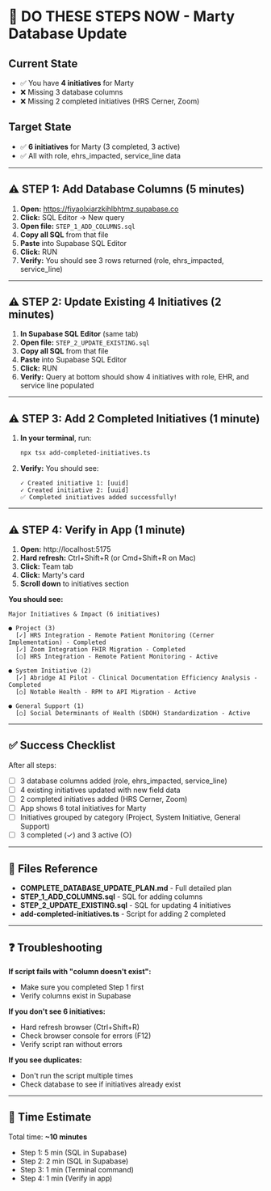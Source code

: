 # 🚀 DO THESE STEPS NOW - Marty Database Update

## Current State
- ✅ You have **4 initiatives** for Marty
- ❌ Missing 3 database columns
- ❌ Missing 2 completed initiatives (HRS Cerner, Zoom)

## Target State
- ✅ **6 initiatives** for Marty (3 completed, 3 active)
- ✅ All with role, ehrs_impacted, service_line data

---

## ⚠️ STEP 1: Add Database Columns (5 minutes)

1. **Open:** https://fiyaolxiarzkihlbhtmz.supabase.co
2. **Click:** SQL Editor → New query
3. **Open file:** `STEP_1_ADD_COLUMNS.sql`
4. **Copy all SQL** from that file
5. **Paste** into Supabase SQL Editor
6. **Click:** RUN
7. **Verify:** You should see 3 rows returned (role, ehrs_impacted, service_line)

---

## ⚠️ STEP 2: Update Existing 4 Initiatives (2 minutes)

1. **In Supabase SQL Editor** (same tab)
2. **Open file:** `STEP_2_UPDATE_EXISTING.sql`
3. **Copy all SQL** from that file
4. **Paste** into Supabase SQL Editor
5. **Click:** RUN
6. **Verify:** Query at bottom should show 4 initiatives with role, EHR, and service line populated

---

## ⚠️ STEP 3: Add 2 Completed Initiatives (1 minute)

1. **In your terminal**, run:
   ```bash
   npx tsx add-completed-initiatives.ts
   ```
2. **Verify:** You should see:
   ```
   ✓ Created initiative 1: [uuid]
   ✓ Created initiative 2: [uuid]
   ✅ Completed initiatives added successfully!
   ```

---

## ⚠️ STEP 4: Verify in App (1 minute)

1. **Open:** http://localhost:5175
2. **Hard refresh:** Ctrl+Shift+R (or Cmd+Shift+R on Mac)
3. **Click:** Team tab
4. **Click:** Marty's card
5. **Scroll down** to initiatives section

**You should see:**
```
Major Initiatives & Impact (6 initiatives)

● Project (3)
  [✓] HRS Integration - Remote Patient Monitoring (Cerner Implementation) - Completed
  [✓] Zoom Integration FHIR Migration - Completed
  [○] HRS Integration - Remote Patient Monitoring - Active

● System Initiative (2)
  [✓] Abridge AI Pilot - Clinical Documentation Efficiency Analysis - Completed
  [○] Notable Health - RPM to API Migration - Active

● General Support (1)
  [○] Social Determinants of Health (SDOH) Standardization - Active
```

---

## ✅ Success Checklist

After all steps:
- [ ] 3 database columns added (role, ehrs_impacted, service_line)
- [ ] 4 existing initiatives updated with new field data
- [ ] 2 completed initiatives added (HRS Cerner, Zoom)
- [ ] App shows 6 total initiatives for Marty
- [ ] Initiatives grouped by category (Project, System Initiative, General Support)
- [ ] 3 completed (✓) and 3 active (○)

---

## 📁 Files Reference

- **COMPLETE_DATABASE_UPDATE_PLAN.md** - Full detailed plan
- **STEP_1_ADD_COLUMNS.sql** - SQL for adding columns
- **STEP_2_UPDATE_EXISTING.sql** - SQL for updating 4 initiatives
- **add-completed-initiatives.ts** - Script for adding 2 completed

---

## ❓ Troubleshooting

**If script fails with "column doesn't exist":**
- Make sure you completed Step 1 first
- Verify columns exist in Supabase

**If you don't see 6 initiatives:**
- Hard refresh browser (Ctrl+Shift+R)
- Check browser console for errors (F12)
- Verify script ran without errors

**If you see duplicates:**
- Don't run the script multiple times
- Check database to see if initiatives already exist

---

## 🎯 Time Estimate
Total time: **~10 minutes**
- Step 1: 5 min (SQL in Supabase)
- Step 2: 2 min (SQL in Supabase)
- Step 3: 1 min (Terminal command)
- Step 4: 1 min (Verify in app)
